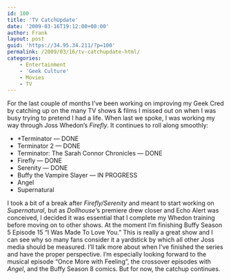 ```yaml
---
id: 100
title: 'TV CatchUpdate'
date: '2009-03-16T19:12:00+00:00'
author: Frank
layout: post
guid: 'https://34.95.34.211/?p=100'
permalink: /2009/03/16/tv-catchupdate-html/
categories:
    - Entertainment
    - 'Geek Culture'
    - Movies
    - TV
---
```


For the last couple of months I’ve been working on improving my Geek Cred by catching up on the many TV shows &amp; films I missed out on when I was busy trying to pretend I had a life. When last we spoke, I was working my way through Joss Whedon’s *Firefly.* It continues to roll along smoothly: 

- *Terminator — DONE
- Terminator 2 — DONE
- Terminator: The Sarah Connor Chronicles — DONE
- Firefly — DONE
- Serenity — DONE
- Buffy the Vampire Slayer — IN PROGRESS
- Angel
- Supernatural

I took a bit of a break after *Firefly/Serenity* and meant to start working on *Supernatural*, but as *Dollhouse*‘s premiere drew closer and Echo Alert was conceived, I decided it was essential that I complete my Whedon training before moving on to other shows. At the moment I’m finishing Buffy Season 5 Episode 15 “I Was Made To Love You.” This is really a great show and I can see why so many fans consider it a yardstick by which all other Joss media should be measured. I’ll talk more about when I’ve finished the series and have the proper perspective. I’m especially looking forward to the musical episode “Once More with Feeling”, the crossover episodes with *Angel*, and the Buffy Season 8 comics. But for now, the catchup continues.